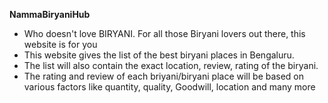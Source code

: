 **NammaBiryaniHub**


- Who doesn't love BIRYANI. For all those Biryani lovers out there, this website is for you
- This website gives the list of the best biryani places in Bengaluru.
- The list will also contain the exact location, review, rating of the biryani.
- The rating and review of each briyani/biryani place will be based on various factors like quantity, quality, Goodwill, location and many more